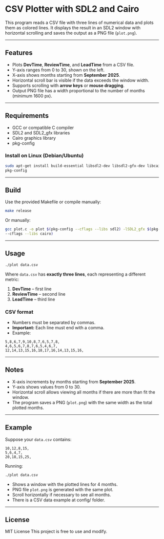 # CSV Plotter with SDL2 and Cairo

This program reads a CSV file with three lines of numerical data and plots them
as colored lines. It displays the result in an SDL2 window with horizontal
scrolling and saves the output as a PNG file (`plot.png`).

---

## Features

- Plots **DevTime**, **ReviewTime**, and **LeadTime** from a CSV file.
- Y-axis ranges from 0 to 30, shown on the left.
- X-axis shows months starting from **September 2025**.
- Horizontal scroll bar is visible if the data exceeds the window width.
- Supports scrolling with **arrow keys** or **mouse dragging**.
- Output PNG file has a width proportional to the number of months (minimum 1600
px).

---

## Requirements

- GCC or compatible C compiler
- SDL2 and SDL2_gfx libraries
- Cairo graphics library
- pkg-config

### Install on Linux (Debian/Ubuntu)

```bash
sudo apt-get install build-essential libsdl2-dev libsdl2-gfx-dev libcairo2-dev
pkg-config
````

---

## Build

Use the provided Makefile or compile manually:

```bash
make release
```

Or manually:

```bash
gcc plot.c -o plot $(pkg-config --cflags --libs sdl2) -lSDL2_gfx $(pkg-config
--cflags --libs cairo)
```

---

## Usage

```bash
./plot data.csv
```

Where `data.csv` has **exactly three lines**, each representing a different
metric:

1. **DevTime** – first line
2. **ReviewTime** – second line
3. **LeadTime** – third line

### CSV format

* Numbers must be separated by commas.
* **Important:** Each line must end with a comma.
* Example:

```
5,8,6,7,9,10,8,7,6,5,7,8,
4,6,5,6,7,8,7,6,5,4,6,7,
12,14,13,15,16,18,17,16,14,13,15,16,
```

---

## Notes

* X-axis increments by months starting from **September 2025**.
* Y-axis shows values from 0 to 30.
* Horizontal scroll allows viewing all months if there are more than fit the
window.
* The program saves a PNG (`plot.png`) with the same width as the total plotted
months.

---

## Example

Suppose your `data.csv` contains:

```
10,12,8,15,
5,6,4,7,
20,18,15,25,
```

Running:

```bash
./plot data.csv
```

* Shows a window with the plotted lines for 4 months.
* PNG file `plot.png` is generated with the same plot.
* Scroll horizontally if necessary to see all months.
* There is a CSV data example at config/ folder.
---

## License

MIT License
This project is free to use and modify.


